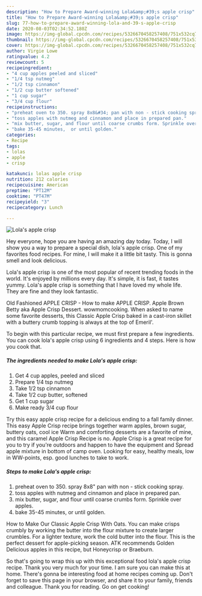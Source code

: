 ```yaml
---
description: "How to Prepare Award-winning Lola&amp;#39;s apple crisp"
title: "How to Prepare Award-winning Lola&amp;#39;s apple crisp"
slug: 77-how-to-prepare-award-winning-lola-and-39-s-apple-crisp
date: 2020-08-03T02:34:52.180Z
image: https://img-global.cpcdn.com/recipes/5326670458257408/751x532cq70/lolas-apple-crisp-recipe-main-photo.jpg
thumbnail: https://img-global.cpcdn.com/recipes/5326670458257408/751x532cq70/lolas-apple-crisp-recipe-main-photo.jpg
cover: https://img-global.cpcdn.com/recipes/5326670458257408/751x532cq70/lolas-apple-crisp-recipe-main-photo.jpg
author: Virgie Lowe
ratingvalue: 4.2
reviewcount: 5
recipeingredient:
- "4 cup apples peeled and sliced"
- "1/4 tsp nutmeg"
- "1/2 tsp cinnamon"
- "1/2 cup butter softened"
- "1 cup sugar"
- "3/4 cup flour"
recipeinstructions:
- "preheat oven to 350. spray 8x8&#34; pan with non - stick cooking spray."
- "toss apples with nutmeg and cinnamon and place in prepared pan."
- "mix butter, sugar, and flour until coarse crumbs form. Sprinkle over apples."
- "bake 35-45 minutes,  or until golden."
categories:
- Recipe
tags:
- lolas
- apple
- crisp

katakunci: lolas apple crisp 
nutrition: 212 calories
recipecuisine: American
preptime: "PT12M"
cooktime: "PT47M"
recipeyield: "3"
recipecategory: Lunch

---
```



![Lola&#39;s apple crisp](https://img-global.cpcdn.com/recipes/5326670458257408/751x532cq70/lolas-apple-crisp-recipe-main-photo.jpg)

Hey everyone, hope you are having an amazing day today. Today, I will show you a way to prepare a special dish, lola&#39;s apple crisp. One of my favorites food recipes. For mine, I will make it a little bit tasty. This is gonna smell and look delicious.

Lola&#39;s apple crisp is one of the most popular of recent trending foods in the world. It's enjoyed by millions every day. It's simple, it is fast, it tastes yummy. Lola&#39;s apple crisp is something that I have loved my whole life. They are fine and they look fantastic.

Old Fashioned APPLE CRISP - How to make APPLE CRISP. Apple Brown Betty aka Apple Crisp Dessert. wowmomcooking. When asked to name some favorite desserts, this Classic Apple Crisp baked in a cast-iron skillet with a buttery crumb topping is always at the top of Emeril&#39;.


To begin with this particular recipe, we must first prepare a few ingredients. You can cook lola&#39;s apple crisp using 6 ingredients and 4 steps. Here is how you cook that.

##### The ingredients needed to make Lola&#39;s apple crisp:

1. Get 4 cup apples, peeled and sliced
1. Prepare 1/4 tsp nutmeg
1. Take 1/2 tsp cinnamon
1. Take 1/2 cup butter, softened
1. Get 1 cup sugar
1. Make ready 3/4 cup flour


Try this easy apple crisp recipe for a delicious ending to a fall family dinner. This easy Apple Crisp recipe brings together warm apples, brown sugar, buttery oats, cool ice Warm and comforting desserts are a favorite of mine, and this caramel Apple Crisp Recipe is no. Apple Crisp is a great recipe for you to try if you&#39;re outdoors and happen to have the equipment and Spread apple mixture in bottom of camp oven. Looking for easy, healthy meals, low in WW-points, esp. good lunches to take to work. 

##### Steps to make Lola&#39;s apple crisp:

1. preheat oven to 350. spray 8x8&#34; pan with non - stick cooking spray.
1. toss apples with nutmeg and cinnamon and place in prepared pan.
1. mix butter, sugar, and flour until coarse crumbs form. Sprinkle over apples.
1. bake 35-45 minutes,  or until golden.


How to Make Our Classic Apple Crisp With Oats. You can make crisps crumbly by working the butter into the flour mixture to create larger crumbles. For a lighter texture, work the cold butter into the flour. This is the perfect dessert for apple-picking season. ATK recommends Golden Delicious apples in this recipe, but Honeycrisp or Braeburn. 

So that's going to wrap this up with this exceptional food lola&#39;s apple crisp recipe. Thank you very much for your time. I am sure you can make this at home. There's gonna be interesting food at home recipes coming up. Don't forget to save this page in your browser, and share it to your family, friends and colleague. Thank you for reading. Go on get cooking!
